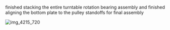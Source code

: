 finished stacking the entire turntable rotation bearing assembly and finished aligning the bottom plate to the pulley standoffs for final assembly


![img_4215_720](https://github.com/morotonai/replac3d/assets/156618723/f50c9b1c-b519-4b1b-9668-386763f0090c)



